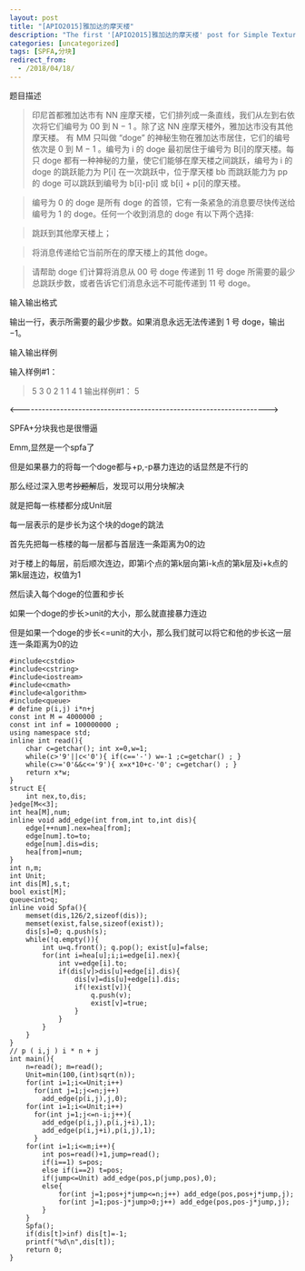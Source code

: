 ```yaml
---
layout: post
title: "[APIO2015]雅加达的摩天楼"
description: "The first '[APIO2015]雅加达的摩天楼' post for Simple Texture theme."
categories: [uncategorized]
tags: [SPFA,分块]
redirect_from:
  - /2018/04/18/
---
```



题目描述

>印尼首都雅加达市有 NN 座摩天楼，它们排列成一条直线，我们从左到右依次将它们编号为 00 到 N − 1 。除了这 NN 座摩天楼外，雅加达市没有其他摩天楼。
有 MM 只叫做 “doge” 的神秘生物在雅加达市居住，它们的编号依次是 0 到 M − 1 。编号为 i 的 doge 最初居住于编号为 B[i]的摩天楼。每只 doge 都有一种神秘的力量，使它们能够在摩天楼之间跳跃，编号为 i 的 doge 的跳跃能力为 P[i]
在一次跳跃中，位于摩天楼 bb 而跳跃能力为 pp 的 doge 可以跳跃到编号为 b[i]-p[i] 或 b[i] + p[i]的摩天楼。


>编号为 0 的 doge 是所有 doge 的首领，它有一条紧急的消息要尽快传送给编号为 1 的 doge。任何一个收到消息的 doge 有以下两个选择:

>跳跃到其他摩天楼上；

>将消息传递给它当前所在的摩天楼上的其他 doge。

>请帮助 doge 们计算将消息从 00 号 doge 传递到 11 号 doge 所需要的最少总跳跃步数，或者告诉它们消息永远不可能传递到 11 号 doge。

输入输出格式

输出一行，表示所需要的最少步数。如果消息永远无法传递到 1 号 doge，输出 −1。

输入输出样例

输入样例#1：
>5 3
0 2
1 1
4 1
输出样例#1：
>5

<-------------------------------------------------------------------->


SPFA+分块我也是很懵逼

Emm,显然是一个spfa了

但是如果暴力的将每一个doge都与+p,-p暴力连边的话显然是不行的

那么经过深入思考~~抄题解~~后，发现可以用分块解决

就是把每一栋楼都分成Unit层

每一层表示的是步长为这个块的doge的跳法

首先先把每一栋楼的每一层都与首层连一条距离为0的边

对于楼上的每层，前后顺次连边，即第i个点的第k层向第i-k点的第k层及i+k点的第k层连边，权值为1

然后读入每个doge的位置和步长

如果一个doge的步长>unit的大小，那么就直接暴力连边

但是如果一个doge的步长<=unit的大小，那么我们就可以将它和他的步长这一层连一条距离为0的边



```
#include<cstdio>
#include<cstring>
#include<iostream>
#include<cmath>
#include<algorithm>
#include<queue>
# define p(i,j) i*n+j
const int M = 4000000 ;
const int inf = 100000000 ;
using namespace std;
inline int read(){
    char c=getchar(); int x=0,w=1;
    while(c>'9'||c<'0'){ if(c=='-') w=-1 ;c=getchar() ; }
    while(c>='0'&&c<='9'){ x=x*10+c-'0'; c=getchar() ; }
    return x*w;
}
struct E{
    int nex,to,dis;
}edge[M<<3];
int hea[M],num;
inline void add_edge(int from,int to,int dis){
    edge[++num].nex=hea[from];
    edge[num].to=to;
    edge[num].dis=dis;
    hea[from]=num;
}
int n,m;
int Unit;
int dis[M],s,t;
bool exist[M];
queue<int>q;
inline void Spfa(){
    memset(dis,126/2,sizeof(dis));
    memset(exist,false,sizeof(exist));
    dis[s]=0; q.push(s);
    while(!q.empty()){
        int u=q.front(); q.pop(); exist[u]=false;
        for(int i=hea[u];i;i=edge[i].nex){
            int v=edge[i].to;
            if(dis[v]>dis[u]+edge[i].dis){
                dis[v]=dis[u]+edge[i].dis;
                if(!exist[v]){
                    q.push(v);
                    exist[v]=true;
                }
            }
        }
    }
}
// p ( i,j ) i * n + j 
int main(){
    n=read(); m=read();
    Unit=min(100,(int)sqrt(n));
    for(int i=1;i<=Unit;i++)
      for(int j=1;j<=n;j++)
        add_edge(p(i,j),j,0);
    for(int i=1;i<=Unit;i++)
      for(int j=1;j<=n-i;j++){
      	add_edge(p(i,j),p(i,j+i),1);
      	add_edge(p(i,j+i),p(i,j),1);
      }
    for(int i=1;i<=m;i++){
        int pos=read()+1,jump=read();
        if(i==1) s=pos;
        else if(i==2) t=pos;
        if(jump<=Unit) add_edge(pos,p(jump,pos),0);
        else{
            for(int j=1;pos+j*jump<=n;j++) add_edge(pos,pos+j*jump,j);
            for(int j=1;pos-j*jump>0;j++) add_edge(pos,pos-j*jump,j);
        }
    }
    Spfa();
    if(dis[t]>inf) dis[t]=-1;
    printf("%d\n",dis[t]);
    return 0;
}
```
